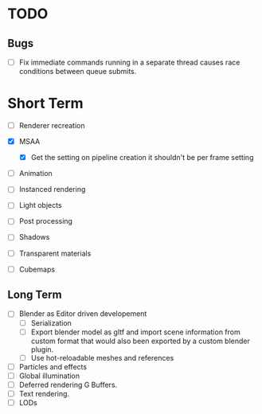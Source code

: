 # TODO

## Bugs

- [ ] Fix immediate commands running in a separate thread causes race conditions between queue submits.

# Short Term

- [ ] Renderer recreation
- [x] MSAA
  - [x] Get the setting on pipeline creation it shouldn't be per frame setting
- [ ] Animation
- [ ] Instanced rendering
- [ ] Light objects
- [ ] Post processing
- [ ] Shadows
- [ ] Transparent materials
- [ ] Cubemaps


## Long Term

- [ ] Blender as Editor driven developement
  - [ ] Serialization
  - [ ] Export blender model as gltf and import scene information from custom format that
        would also been exported by a custom blender plugin.
  - [ ] Use hot-reloadable meshes and references

- [ ] Particles and effects
- [ ] Global illumination
- [ ] Deferred rendering G Buffers.
- [ ] Text rendering.
- [ ] LODs
